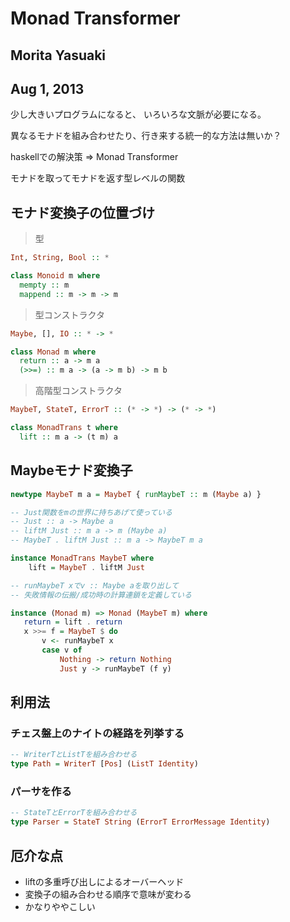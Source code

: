 # Monad Transformer
## Morita Yasuaki
## Aug 1, 2013

少し大きいプログラムになると、
いろいろな文脈が必要になる。

異なるモナドを組み合わせたり、行き来する統一的な方法は無いか？

haskellでの解決策 => Monad Transformer

モナドを取ってモナドを返す型レベルの関数

## モナド変換子の位置づけ

> 型

```haskell
Int, String, Bool :: *

class Monoid m where
  mempty :: m
  mappend :: m -> m -> m
```

> 型コンストラクタ

```haskell
Maybe, [], IO :: * -> *

class Monad m where
  return :: a -> m a
  (>>=) :: m a -> (a -> m b) -> m b
```

> 高階型コンストラクタ

```haskell
MaybeT, StateT, ErrorT :: (* -> *) -> (* -> *)

class MonadTrans t where
  lift :: m a -> (t m) a
```

## Maybeモナド変換子

```haskell
newtype MaybeT m a = MaybeT { runMaybeT :: m (Maybe a) }

-- Just関数をmの世界に持ちあげて使っている
-- Just :: a -> Maybe a
-- liftM Just :: m a -> m (Maybe a)
-- MaybeT . liftM Just :: m a -> MaybeT m a

instance MonadTrans MaybeT where
    lift = MaybeT . liftM Just

-- runMaybeT xでv :: Maybe aを取り出して
-- 失敗情報の伝搬/成功時の計算連鎖を定義している

instance (Monad m) => Monad (MaybeT m) where
   return = lift . return  
   x >>= f = MaybeT $ do
       v <- runMaybeT x
       case v of
           Nothing -> return Nothing
           Just y -> runMaybeT (f y)
```

## 利用法

### チェス盤上のナイトの経路を列挙する

```haskell 
-- WriterTとListTを組み合わせる
type Path = WriterT [Pos] (ListT Identity)
```

### パーサを作る

```haskell 
-- StateTとErrorTを組み合わせる
type Parser = StateT String (ErrorT ErrorMessage Identity)
```

## 厄介な点

- liftの多重呼び出しによるオーバーヘッド
- 変換子の組み合わせる順序で意味が変わる
- かなりややこしい
